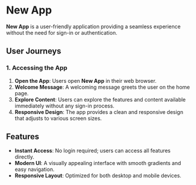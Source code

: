 # New App

**New App** is a user-friendly application providing a seamless experience without the need for sign-in or authentication.

## User Journeys

### 1. Accessing the App

1. **Open the App**: Users open **New App** in their web browser.
2. **Welcome Message**: A welcoming message greets the user on the home page.
3. **Explore Content**: Users can explore the features and content available immediately without any sign-in process.
4. **Responsive Design**: The app provides a clean and responsive design that adjusts to various screen sizes.

## Features

- **Instant Access**: No login required; users can access all features directly.
- **Modern UI**: A visually appealing interface with smooth gradients and easy navigation.
- **Responsive Layout**: Optimized for both desktop and mobile devices.
